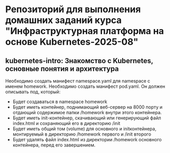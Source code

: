 # Репозиторий для выполнения домашних заданий курса "Инфраструктурная платформа на основе Kubernetes-2025-08"

## kubernetes-intro: Знакомство с Kubernetes, основные понятия и архитектура

Необходимо создать манифест namespace.yaml для namespace с именем homework.
Необходимо создать манифест pod.yaml. Он должен описывать под, который:

- Будет создаваться в namespace homework
- Будет иметь контейнер, поднимающий веб-сервер на 8000 порту и отдающий содержимое папки /homework внутри этого контейнера.
- Будет иметь init-контейнер, скачивающий или генерирующий файл index.html и сохраняющий его в директорию /init
- Будет иметь общий том (volume) для основного и initконтейнера, монтируемый в директорию /homework первого и /init второго
- Будет удалять файл index.html из директории /homework основного контейнера, перед его завершением.